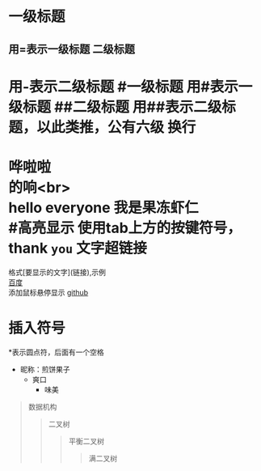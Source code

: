 一级标题
===
用=表示一级标题
二级标题
--
用-表示二级标题
#一级标题
用#表示一级标题
##二级标题
用##表示二级标题，以此类推，公有六级
换行
=
哗啦啦<br>
的响\<br><br>
hello everyone 我是果冻虾仁<br>
#高亮显示
使用tab上方的按键符号，thank `you`
文字超链接
=
格式\[要显示的文字](链接),示例<br>
[百度](http://www.baidu.com)<br>
添加鼠标悬停显示
[github](https://github.com "github官网") 

插入符号
=
\*表示圆点符，后面有一个空格
* 昵称：煎饼果子
  * 爽口
    * 味美

> 数据机构
>> 二叉树
>>> 平衡二叉树
>>>> 满二叉树
